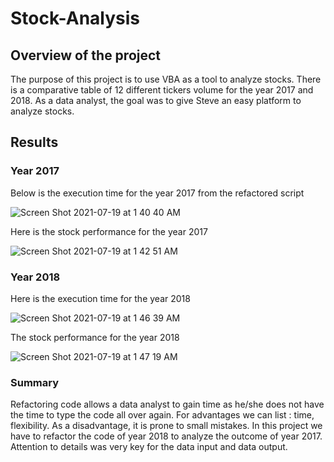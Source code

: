# Stock-Analysis

## Overview of the project

The purpose of this project is to use VBA as a tool to analyze stocks. There is a comparative table
of 12 different tickers volume for the year 2017 and 2018. As a data analyst, the goal was to give Steve an easy platform to analyze stocks.

## Results

### Year 2017

Below is the execution time for the year 2017 from the refactored script

![Screen Shot 2021-07-19 at 1 40 40 AM](https://user-images.githubusercontent.com/78506782/126108504-b50926e7-e515-4cca-8bac-27a0ceb5f0f7.png)

Here is the stock performance for the year 2017

![Screen Shot 2021-07-19 at 1 42 51 AM](https://user-images.githubusercontent.com/78506782/126108649-7a6e1afa-8d32-459d-b031-86b57d1c7f59.png)


### Year 2018

Here is the execution time for the year 2018

![Screen Shot 2021-07-19 at 1 46 39 AM](https://user-images.githubusercontent.com/78506782/126108989-21da01f2-6a72-4edd-9a68-1e4a17319ce8.png)

The stock performance for the year 2018

![Screen Shot 2021-07-19 at 1 47 19 AM](https://user-images.githubusercontent.com/78506782/126109048-8588dd25-cee7-4ed1-8bba-0c4838c69de3.png)

### Summary

Refactoring code allows a data analyst to gain time as he/she does not have the time to type the code all over again. For advantages we can list : time,
flexibility. As a disadvantage, it is prone to small mistakes. In this project we have to refactor the code of year 2018 to analyze the outcome of year 2017.
Attention to details was very key for the data input and data output.
